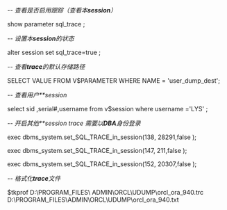 *--* *查看是否启用跟踪（查看本**session**）*

show parameter sql_trace ;

*--* *设置本**session**的状态*

alter session set sql_trace=true ;

*--* *查看**trace**的默认存储路径*

SELECT VALUE FROM V$PARAMETER WHERE NAME = 'user_dump_dest';

*--* *查看用户**session*

select sid ,serial#,username from v$session where username ='LYS' ;

*--* *开启其他**session trace* *需要以**DBA**身份登录*

exec dbms_system.set_SQL_TRACE_in_session(138, 28291,false );

exec dbms_system.set_SQL_TRACE_in_session(147, 211,false );

exec dbms_system.set_SQL_TRACE_in_session(152, 20307,false );

*--* *格式化**trace**文件*

$tkprof D:\PROGRAM_FILES\ ADMIN\ORCL\UDUMP\orcl_ora_940.trc D:\PROGRAM_FILES\ADMIN\ORCL\UDUMP\orcl_ora_940.txt